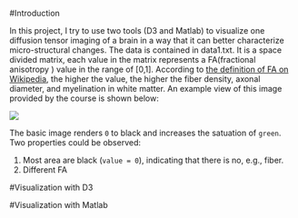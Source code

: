 #Introduction

In this project, I try to use two tools (D3 and Matlab) to visualize one diffusion tensor imaging of a brain in a way that it can better characterize micro-structural changes. The data is contained in data1.txt. It is a space divided matrix, each value in the matrix represents a FA(fractional anisotropy ) value in the range of [0,1]. According to [the definition of FA on Wikipedia][1], the higher the value, the higher the fiber density, axonal diameter, and myelination in white matter. An example view of this image provided by the course is shown below:

[<img src="https://2a15ca77-a-7363f245-s-sites.googlegroups.com/a/umbc.edu/datavisualization/resources/output1.png?attachauth=ANoY7cpeAsPJ2i_oqVZ1U94lRXKZ8LBoQ_DeTfJXo-0I6wNCtx0s92N1tpI11YHb8a5VKMhaThXLH7MQaZ7tEd8XYLW0hU9vI12f-w3Offx9xTpGMIY6SehQwq38R7dH03zSLUzUV4tS0dQTITB-lLDJ2--8aRYru4TuFvNYWdTXD8BWGN_PCNCWkF7YG6SKTLpIi8C2lyiKtHpvawRwCDIU4mHDJ7sp4-J1I1ZzP5XlO75TWqT53Wk%3D&attredirects=0">]()

The basic image renders `0` to black and increases the satuation of `green`. Two properties could be observed:
1. Most area are black (`value = 0`), indicating that there is no, e.g., fiber.
2. Different FA

#Visualization with D3




#Visualization with Matlab


[1]: https://en.wikipedia.org/wiki/Fractional_anisotropy  "Fractional Anisotropy on Wikipedia"
